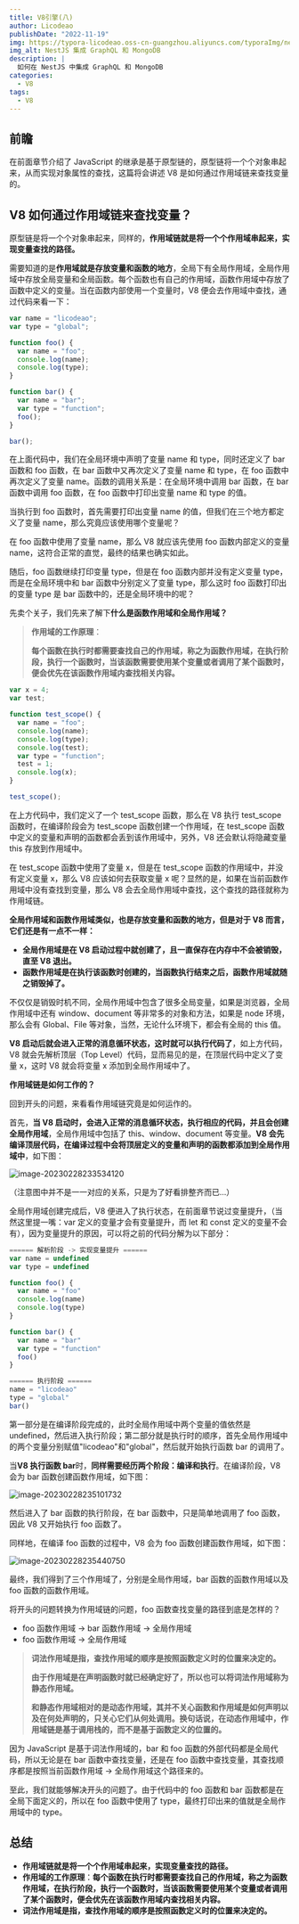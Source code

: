 ```yaml
---
title: V8引擎(八)
author: Licodeao
publishDate: "2022-11-19"
img: https://typora-licodeao.oss-cn-guangzhou.aliyuncs.com/typoraImg/nestjs-graphql-mongodb.webp
img_alt: NestJS 集成 GraphQL 和 MongoDB
description: |
  如何在 NestJS 中集成 GraphQL 和 MongoDB
categories:
  - V8
tags:
  - V8
---
```


## 前瞻

在前面章节介绍了 JavaScript 的继承是基于原型链的，原型链将一个个对象串起来，从而实现对象属性的查找，这篇将会讲述 V8 是如何通过作用域链来查找变量的。

## V8 如何通过作用域链来查找变量？

原型链是将一个个对象串起来，同样的，**作用域链就是将一个个作用域串起来，实现变量查找的路径。**

需要知道的是**作用域就是存放变量和函数的地方**，全局下有全局作用域，全局作用域中存放全局变量和全局函数。每个函数也有自己的作用域，函数作用域中存放了函数中定义的变量。当在函数内部使用一个变量时，V8 便会去作用域中查找，通过代码来看一下：

```javascript
var name = "licodeao";
var type = "global";

function foo() {
  var name = "foo";
  console.log(name);
  console.log(type);
}

function bar() {
  var name = "bar";
  var type = "function";
  foo();
}

bar();
```

在上面代码中，我们在全局环境中声明了变量 name 和 type，同时还定义了 bar 函数和 foo 函数，在 bar 函数中又再次定义了变量 name 和 type，在 foo 函数中再次定义了变量 name。函数的调用关系是：在全局环境中调用 bar 函数，在 bar 函数中调用 foo 函数，在 foo 函数中打印出变量 name 和 type 的值。

当执行到 foo 函数时，首先需要打印出变量 name 的值，但我们在三个地方都定义了变量 name，那么究竟应该使用哪个变量呢？

在 foo 函数中使用了变量 name，那么 V8 就应该先使用 foo 函数内部定义的变量 name，这符合正常的直觉，最终的结果也确实如此。

随后，foo 函数继续打印变量 type，但是在 foo 函数内部并没有定义变量 type，而是在全局环境中和 bar 函数中分别定义了变量 type，那么这时 foo 函数打印出的变量 type 是 bar 函数中的，还是全局环境中的呢？

先卖个关子，我们先来了解下**什么是函数作用域和全局作用域？**

> **作用域的工作原理**：
>
> **每个函数在执行时都需要查找自己的作用域，称之为函数作用域，在执行阶段，执行一个函数时，当该函数需要使用某个变量或者调用了某个函数时，便会优先在该函数作用域内查找相关内容。**

```javascript
var x = 4;
var test;

function test_scope() {
  var name = "foo";
  console.log(name);
  console.log(type);
  console.log(test);
  var type = "function";
  test = 1;
  console.log(x);
}

test_scope();
```

在上方代码中，我们定义了一个 test_scope 函数，那么在 V8 执行 test_scope 函数时，在编译阶段会为 test_scope 函数创建一个作用域，在 test_scope 函数中定义的变量和声明的函数都会丢到该作用域中，另外，V8 还会默认将隐藏变量 this 存放到作用域中。

在 test_scope 函数中使用了变量 x，但是在 test_scope 函数的作用域中，并没有定义变量 x，那么 V8 应该如何去获取变量 x 呢？显然的是，如果在当前函数作用域中没有查找到变量，那么 V8 会去全局作用域中查找，这个查找的路径就称为作用域链。

**全局作用域和函数作用域类似，也是存放变量和函数的地方，但是对于 V8 而言，它们还是有一点不一样：**

- **全局作用域是在 V8 启动过程中就创建了，且一直保存在内存中不会被销毁，直至 V8 退出。**
- **函数作用域是在执行该函数时创建的，当函数执行结束之后，函数作用域就随之销毁掉了。**

不仅仅是销毁时机不同，全局作用域中包含了很多全局变量，如果是浏览器，全局作用域中还有 window、document 等非常多的对象和方法，如果是 node 环境，那么会有 Global、File 等对象，当然，无论什么环境下，都会有全局的 this 值。

**V8 启动后就会进入正常的消息循环状态，这时就可以执行代码了**，如上方代码，V8 就会先解析顶层（Top Level）代码，显而易见的是，在顶层代码中定义了变量 x，这时 V8 就会将变量 x 添加到全局作用域中了。

**作用域链是如何工作的？**

回到开头的问题，来看看作用域链究竟是如何运作的。

首先，**当 V8 启动时，会进入正常的消息循环状态，执行相应的代码，并且会创建全局作用域**，全局作用域中包括了 this、window、document 等变量。**V8 会先编译顶层代码，在编译过程中会将顶层定义的变量和声明的函数都添加到全局作用域中**，如下图：

![image-20230228233534120](https://typora-licodeao.oss-cn-guangzhou.aliyuncs.com/typoraImg/image-20230228233534120.png)

（注意图中并不是一一对应的关系，只是为了好看排整齐而已...）

全局作用域创建完成后，V8 便进入了执行状态，在前面章节说过变量提升，（当然这里提一嘴：var 定义的变量才会有变量提升，而 let 和 const 定义的变量不会有），因为变量提升的原因，可以将之前的代码分解为以下部分：

```javascript
====== 解析阶段 -> 实现变量提升 ======
var name = undefined
var type = undefined

function foo() {
  var name = "foo"
  console.log(name)
  console.log(type)
}

function bar() {
  var name = "bar"
  var type = "function"
  foo()
}

====== 执行阶段 ======
name = "licodeao"
type = "global"
bar()
```

第一部分是在编译阶段完成的，此时全局作用域中两个变量的值依然是 undefined，然后进入执行阶段；第二部分就是执行时的顺序，首先全局作用域中的两个变量分别赋值"licodeao"和"global"，然后就开始执行函数 bar 的调用了。

当**V8 执行函数 bar**时，**同样需要经历两个阶段：编译和执行**。在编译阶段，V8 会为 bar 函数创建函数作用域，如下图：

![image-20230228235101732](https://typora-licodeao.oss-cn-guangzhou.aliyuncs.com/typoraImg/image-20230228235101732.png)

然后进入了 bar 函数的执行阶段，在 bar 函数中，只是简单地调用了 foo 函数，因此 V8 又开始执行 foo 函数了。

同样地，在编译 foo 函数的过程中，V8 会为 foo 函数创建函数作用域，如下图：

![image-20230228235440750](https://typora-licodeao.oss-cn-guangzhou.aliyuncs.com/typoraImg/image-20230228235440750.png)

最终，我们得到了三个作用域了，分别是全局作用域，bar 函数的函数作用域以及 foo 函数的函数作用域。

将开头的问题转换为作用域链的问题，foo 函数查找变量的路径到底是怎样的？

- foo 函数作用域 -> bar 函数作用域 -> 全局作用域
- foo 函数作用域 -> 全局作用域

> **词法作用域是指，查找作用域的顺序是按照函数定义时的位置来决定的。**
>
> **由于作用域是在声明函数时就已经确定好了，所以也可以将词法作用域称为静态作用域。**
>
> **和静态作用域相对的是动态作用域，其并不关心函数和作用域是如何声明以及在何处声明的，只关心它们从何处调用。换句话说，在动态作用域中，作用域链是基于调用栈的，而不是基于函数定义的位置的。**

因为 JavaScript 是基于词法作用域的，bar 和 foo 函数的外部代码都是全局代码，所以无论是在 bar 函数中查找变量，还是在 foo 函数中查找变量，其查找顺序都是按照当前函数作用域 -> 全局作用域这个路径来的。

至此，我们就能够解决开头的问题了。由于代码中的 foo 函数和 bar 函数都是在全局下面定义的，所以在 foo 函数中使用了 type，最终打印出来的值就是全局作用域中的 type。

## 总结

- **作用域链就是将一个个作用域串起来，实现变量查找的路径。**
- **作用域的工作原理**：**每个函数在执行时都需要查找自己的作用域，称之为函数作用域，在执行阶段，执行一个函数时，当该函数需要使用某个变量或者调用了某个函数时，便会优先在该函数作用域内查找相关内容。**
- **词法作用域是指，查找作用域的顺序是按照函数定义时的位置来决定的。**
